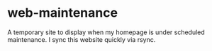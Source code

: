 # web-maintenance
A temporary site to display when my homepage is under scheduled maintenance. I sync this website quickly via rsync.
